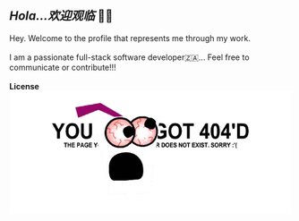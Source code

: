 ***Hola...欢迎观临*** 👋🏻
-----------------------------------

Hey. Welcome to the profile that represents me through my work. 
<br>
<br> 
I am a passionate full-stack software developer🇿🇦... Feel free to communicate or contribute!!!  
<br>
**License**
<br> 
![Alt text](/404.png "You just got 404'd")
